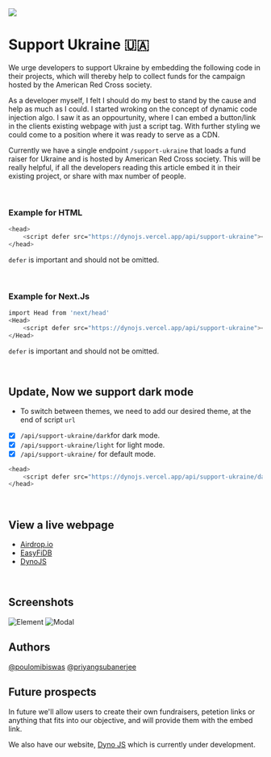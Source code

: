 <img src="http://easyfidb.herokuapp.com/download/dedf6276-eaad-4e6b-891c-2d28bdc59331.png">

<br/>

# Support Ukraine 🇺🇦

We urge developers to support Ukraine by embedding the following code in their projects, which will thereby help to collect funds for the campaign hosted by the American Red Cross society.

As a developer myself, I felt I should do my best to stand by the cause and help as much as I could. I started wroking on the concept of dynamic code injection algo. I saw it as an oppourtunity, where I can embed a button/link in the clients existing webpage with just a script tag. With further styling we could come to a position where it was ready to serve as a CDN.

Currently we have a single endpoint `/support-ukraine` that loads a fund raiser for Ukraine and is hosted by American Red Cross society. This will be really helpful, if all the developers reading this article embed it in their existing project, or share with max number of people.

<br/>

### Example for HTML
```bash
<head>
    <script defer src="https://dynojs.vercel.app/api/support-ukraine"></script>
</head>
```

`defer` is important and should not be omitted.

<br/>

### Example for Next.Js
```bash
import Head from 'next/head'
<Head>
    <script defer src="https://dynojs.vercel.app/api/support-ukraine"></script>
</Head>
```

`defer` is important and should not be omitted.

<br/>

## Update, Now we support dark mode

- To switch between themes, we need to add our desired theme, at the end of script `url`
- [X] `/api/support-ukraine/dark`for dark mode.
- [X] `/api/support-ukraine/light` for light mode.
- [X] `/api/support-ukraine/` for default mode.

```bash
<head>
    <script defer src="https://dynojs.vercel.app/api/support-ukraine/dark"></script>
</head>
``` 

<br/>

## View a live webpage

- [Airdrop.io](https://airdropio.vercel.app/)
- [EasyFiDB](https://easyfidb.herokuapp.com/)
- [DynoJS](https://dynojs.vercel.app/)

<br/>

## Screenshots

![Element](http://media.graphcms.com/QpctvWYQ1ukK8amEj9Py)
![Modal](http://media.graphcms.com/HKEcFgDTuyibPOGY4QDB)

## Authors

[@poulomibiswas](https://github.com/poulomi-biswas)
[@priyangsubanerjee](https://github.com/priyangsubanerjee)

## Future prospects

In future we'll allow users to create their own fundraisers, petetion links or anything that fits into our objective, and will provide them with the embed link.

We also have our website, [Dyno JS](https://dynocdn.vercel.app) which is currently under development.
